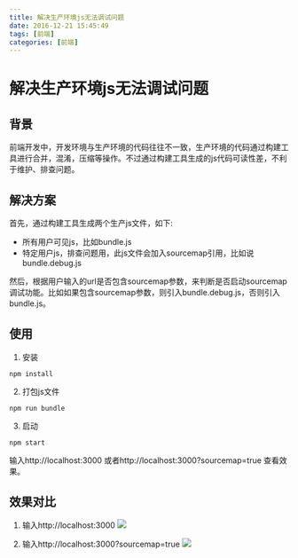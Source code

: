 ```yaml
---
title: 解决生产环境js无法调试问题
date: 2016-12-21 15:45:49
tags: [前端]
categories: [前端]
---
```


# 解决生产环境js无法调试问题

## 背景
前端开发中，开发环境与生产环境的代码往往不一致，生产环境的代码通过构建工具进行合并，混淆，压缩等操作。不过通过构建工具生成的js代码可读性差，不利于维护、排查问题。

## 解决方案
首先，通过构建工具生成两个生产js文件，如下:

- 所有用户可见js，比如bundle.js
- 特定用户js，排查问题用，此js文件会加入sourcemap引用，比如说bundle.debug.js

然后，根据用户输入的url是否包含sourcemap参数，来判断是否启动sourcemap调试功能。比如如果包含sourcemap参数，则引入bundle.debug.js，否则引入bundle.js。

## 使用

1. 安装
```
npm install
```

2. 打包js文件
```
npm run bundle
```
3. 启动
```
npm start
```

输入http://localhost:3000 或者http://localhost:3000?sourcemap=true 查看效果。

## 效果对比

1. 输入http://localhost:3000
![](/images/front/online.gif)

2. 输入http://localhost:3000?sourcemap=true
![](/images/front/debug.gif)
